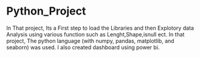 # Python_Project
In That project, Its a First step to load the Libraries and then Explotory data Analysis using various function such as Lenght,Shape,isnull ect.
In that project, The python language (with numpy, pandas, matplotlib, and seaborn) was used. I also created dashboard using power bi.
